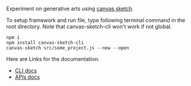 Experiment on generative arts using [canvas sketch](https://github.com/mattdesl/canvas-sketch). 

To setup framework and run file, type following terminal command in the root directory. Note that canvas-sketch-cli won't work if not global. 
```
npm i
npm install canvas-sketch-cli
canvas-sketch src/some_project.js --new --open
```

Here are Links for the documentation.
* [CLI docs](https://github.com/mattdesl/canvas-sketch/blob/master/docs/cli.md) 
* [APIs docs](https://github.com/mattdesl/canvas-sketch/blob/master/docs/api.md) 
